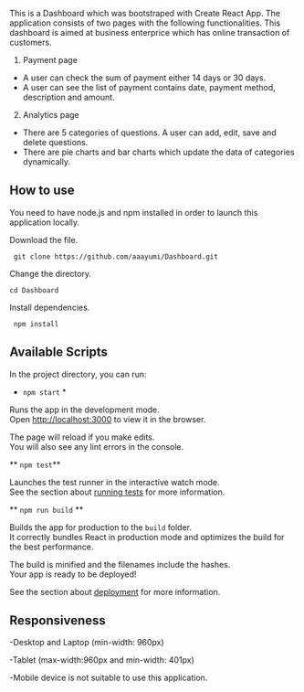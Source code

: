 This is a Dashboard which was bootstraped with Create React App. The application consists of two pages with the following functionalities. This dashboard is aimed at business enterprice which has online transaction of customers. 

1) Payment page
- A user can check the sum of payment either 14 days or 30 days.
- A user can see the list of payment contains date, payment method, description and amount.

2) Analytics page
- There are 5 categories of questions. A user can add, edit, save and delete questions. 
- There are pie charts and bar charts which update the data of categories dynamically.


## How to use

You need to have node.js and npm installed in order to launch this application locally.

Download the file.

``` git clone https://github.com/aaayumi/Dashboard.git```

Change the directory.

``` cd Dashboard ```

Install dependencies.

``` npm install```


## Available Scripts

In the project directory, you can run:

* `npm start` *

Runs the app in the development mode.<br>
Open [http://localhost:3000](http://localhost:3000) to view it in the browser.

The page will reload if you make edits.<br>
You will also see any lint errors in the console.

** `npm test`**

Launches the test runner in the interactive watch mode.<br>
See the section about [running tests](#running-tests) for more information.

** `npm run build` **

Builds the app for production to the `build` folder.<br>
It correctly bundles React in production mode and optimizes the build for the best performance.

The build is minified and the filenames include the hashes.<br>
Your app is ready to be deployed!

See the section about [deployment](#deployment) for more information.

## Responsiveness 

-Desktop and Laptop (min-width: 960px)

-Tablet (max-width:960px and min-width: 401px)

-Mobile device is not suitable to use this application.
